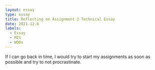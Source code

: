 ```yaml
---
layout: essay
type: essay
title: Reflecting on Assignment 2 Technical Essay
date: 2021-12-8
labels:
  - Essay
  - MIS
  - WODs
---
```




If I can go back in time, I would try to start my assignments as soon as possible and try to not procrastinate.
